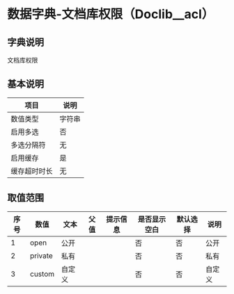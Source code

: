 # 数据字典-文档库权限（Doclib__acl）
## 字典说明
文档库权限

## 基本说明
| 项目 | 说明 |
| -- | -- |
| 数值类型 | 字符串 |
| 启用多选 | 否 |
| 多选分隔符 | 无 |
| 启用缓存 | 是 |
| 缓存超时时长 | 无 |

## 取值范围
| 序号 | 数值 | 文本 | 父值 | 提示信息 | 是否显示空白 | 默认选择 | 说明 |
| -- | -- | -- | -- | -- | -- | -- | -- |
| 1 | open | 公开 |  |  | 否 | 否 | 公开 |
| 2 | private | 私有 |  |  | 否 | 否 | 私有 |
| 3 | custom | 自定义 |  |  | 否 | 否 | 自定义 |

